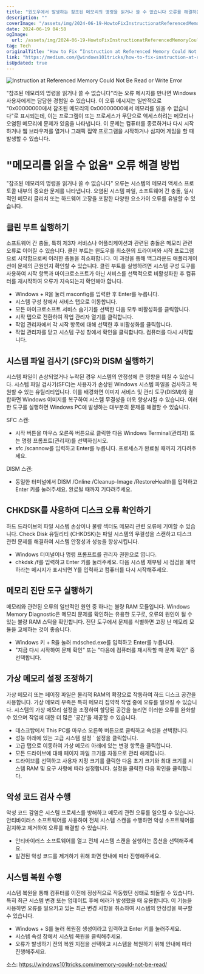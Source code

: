 ```yaml
---
title: "윈도우에서 발생하는 참조된 메모리의 명령을 읽거나 쓸 수 없습니다 오류를 해결하는 방법"
description: ""
coverImage: "/assets/img/2024-06-19-HowtoFixInstructionatReferencedMemoryCouldNotBeReadorWriteErrorinWindows_0.png"
date: 2024-06-19 04:58
ogImage:
  url: /assets/img/2024-06-19-HowtoFixInstructionatReferencedMemoryCouldNotBeReadorWriteErrorinWindows_0.png
tag: Tech
originalTitle: "How to Fix “Instruction at Referenced Memory Could Not Be Read or Write” Error in Windows"
link: "https://medium.com/@windows101tricks/how-to-fix-instruction-at-referenced-memory-could-not-be-read-or-write-error-in-windows-11e15ccd3c07"
isUpdated: true
---
```


![Instruction at Referenced Memory Could Not Be Read or Write Error](/assets/img/2024-06-19-HowtoFixInstructionatReferencedMemoryCouldNotBeReadorWriteErrorinWindows_0.png)

"참조된 메모리의 명령을 읽거나 쓸 수 없습니다"라는 오류 메시지를 만나면 Windows 사용자에게는 담담한 경험일 수 있습니다. 이 오류 메시지는 일반적으로 "0x00000000에서 참조된 메모리의 0x00000000에서 메모리를 읽을 수 없습니다"로 표시되는데, 이는 프로그램이 또는 프로세스가 무단으로 액세스하려는 메모리나 오염된 메모리에 문제가 있음을 나타냅니다. 이 문제는 컴퓨터를 종료하거나 다시 시작하거나 웹 브라우저를 열거나 그래픽 집약 프로그램을 시작하거나 심지어 게임을 할 때 발생할 수 있습니다.

# "메모리를 읽을 수 없음" 오류 해결 방법

"참조된 메모리의 명령을 읽거나 쓸 수 없습니다" 오류는 시스템의 메모리 액세스 프로토콜 내부의 중요한 문제를 나타냅니다. 오염된 시스템 파일, 소프트웨어 간 충돌, 일시적인 메모리 글리치 또는 하드웨어 고장을 포함한 다양한 요소가이 오류를 유발할 수 있습니다.

<!-- cozy-coder - 수평 -->

<ins class="adsbygoogle"
     style="display:block"
     data-ad-client="ca-pub-4877378276818686"
     data-ad-slot="1107185301"
     data-ad-format="auto"
     data-full-width-responsive="true"></ins>

<script>
     (adsbygoogle = window.adsbygoogle || []).push({});
</script>

## 클린 부트 실행하기

소프트웨어 간 충돌, 특히 제3자 서비스나 어플리케이션과 관련된 충돌은 메모리 관련 오류로 이어질 수 있습니다. 클린 부트는 윈도우를 최소한의 드라이버와 시작 프로그램으로 시작함으로써 이러한 충돌을 최소화합니다. 이 과정을 통해 백그라운드 애플리케이션이 문제의 근원인지 확인할 수 있습니다. 클린 부트를 실행하려면 시스템 구성 도구를 사용하여 시작 항목과 마이크로소프트가 아닌 서비스를 선택적으로 비활성화한 후 컴퓨터를 재시작하여 오류가 지속되는지 확인해야 합니다.

- Windows + R을 눌러 msconfig를 입력한 후 Enter를 누릅니다.
- 시스템 구성 창에서 서비스 탭으로 이동합니다.
- 모든 마이크로소프트 서비스 숨기기를 선택한 다음 모두 비활성화를 클릭합니다.
- 시작 탭으로 전환하여 작업 관리자 열기를 클릭합니다.
- 작업 관리자에서 각 시작 항목에 대해 선택한 후 비활성화를 클릭합니다.
- 작업 관리자를 닫고 시스템 구성 창에서 확인을 클릭합니다. 컴퓨터를 다시 시작합니다.

## 시스템 파일 검사기 (SFC)와 DISM 실행하기

<!-- cozy-coder - 수평 -->

<ins class="adsbygoogle"
     style="display:block"
     data-ad-client="ca-pub-4877378276818686"
     data-ad-slot="1107185301"
     data-ad-format="auto"
     data-full-width-responsive="true"></ins>

<script>
     (adsbygoogle = window.adsbygoogle || []).push({});
</script>

시스템 파일이 손상되었거나 누락된 경우 시스템의 안정성에 큰 영향을 미칠 수 있습니다. 시스템 파일 검사기(SFC)는 사용자가 손상된 Windows 시스템 파일을 검사하고 복원할 수 있는 유틸리티입니다. 이를 배경화면 이미지 서비스 및 관리 도구(DISM)와 결합하면 Windows 이미지를 복구하여 시스템 무결성을 더욱 향상시킬 수 있습니다. 이러한 도구를 실행하면 Windows PC에 발생하는 대부분의 문제를 해결할 수 있습니다.

SFC 스캔:

- 시작 버튼을 마우스 오른쪽 버튼으로 클릭한 다음 Windows Terminal(관리자) 또는 명령 프롬프트(관리자)를 선택하십시오.
- sfc /scannow를 입력하고 Enter를 누릅니다. 프로세스가 완료될 때까지 기다려주세요.

DISM 스캔:

<!-- cozy-coder - 수평 -->

<ins class="adsbygoogle"
     style="display:block"
     data-ad-client="ca-pub-4877378276818686"
     data-ad-slot="1107185301"
     data-ad-format="auto"
     data-full-width-responsive="true"></ins>

<script>
     (adsbygoogle = window.adsbygoogle || []).push({});
</script>

- 동일한 터미널에서 DISM /Online /Cleanup-Image /RestoreHealth를 입력하고 Enter 키를 눌러주세요. 완료될 때까지 기다려주세요.

## CHKDSK를 사용하여 디스크 오류 확인하기

하드 드라이브의 파일 시스템 손상이나 불량 섹터도 메모리 관련 오류에 기여할 수 있습니다. Check Disk 유틸리티 (CHKDSK)는 파일 시스템의 무결성을 스캔하고 디스크 관련 문제를 해결하여 시스템 안정성과 성능을 향상시킵니다.

- Windows 터미널이나 명령 프롬프트를 관리자 권한으로 엽니다.
- chkdsk /f를 입력하고 Enter 키를 눌러주세요. 다음 시스템 재부팅 시 점검을 예약하라는 메시지가 표시되면 Y를 입력하고 컴퓨터를 다시 시작해주세요.

<!-- cozy-coder - 수평 -->

<ins class="adsbygoogle"
     style="display:block"
     data-ad-client="ca-pub-4877378276818686"
     data-ad-slot="1107185301"
     data-ad-format="auto"
     data-full-width-responsive="true"></ins>

<script>
     (adsbygoogle = window.adsbygoogle || []).push({});
</script>

## 메모리 진단 도구 실행하기

메모리와 관련된 오류의 일반적인 원인 중 하나는 불량 RAM 모듈입니다. Windows Memory Diagnostic은 메모리 문제를 확인하는 유용한 도구로, 오류의 원인이 될 수 있는 불량 RAM 스틱을 확인합니다. 진단 도구에서 문제를 식별하면 고장 난 메모리 모듈을 교체하는 것이 좋습니다.

- Windows 키 + R을 눌러 mdsched.exe를 입력하고 Enter를 누릅니다.
- "지금 다시 시작하여 문제 확인" 또는 "다음에 컴퓨터를 재시작할 때 문제 확인" 중 선택합니다.

## 가상 메모리 설정 조정하기

<!-- cozy-coder - 수평 -->

<ins class="adsbygoogle"
     style="display:block"
     data-ad-client="ca-pub-4877378276818686"
     data-ad-slot="1107185301"
     data-ad-format="auto"
     data-full-width-responsive="true"></ins>

<script>
     (adsbygoogle = window.adsbygoogle || []).push({});
</script>

가상 메모리 또는 페이징 파일은 물리적 RAM의 확장으로 작동하여 하드 디스크 공간을 사용합니다. 가상 메모리 부족은 특히 메모리 집약적 작업 중에 오류를 일으킬 수 있습니다. 시스템의 가상 메모리 설정을 조정하여 할당된 공간을 늘리면 이러한 오류를 완화할 수 있으며 작업에 대한 더 많은 '공간'을 제공할 수 있습니다.

- 데스크탑에서 This PC를 마우스 오른쪽 버튼으로 클릭하고 속성을 선택합니다.
- 성능 아래에 있는 고급 시스템 설정 ` 설정을 클릭합니다.
- 고급 탭으로 이동하여 가상 메모리 아래에 있는 변경 항목을 클릭합니다.
- 모든 드라이브에 대해 페이지 파일 크기를 자동으로 관리 해제합니다.
- 드라이브를 선택하고 사용자 지정 크기를 클릭한 다음 초기 크기와 최대 크기를 시스템 RAM 및 요구 사항에 따라 설정합니다. 설정을 클릭한 다음 확인을 클릭합니다.

## 악성 코드 검사 수행

악성 코드 감염은 시스템 프로세스를 방해하고 메모리 관련 오류를 일으킬 수 있습니다. 안티바이러스 소프트웨어를 사용하여 전체 시스템 스캔을 수행하면 악성 소프트웨어를 감지하고 제거하여 오류를 해결할 수 있습니다.

<!-- cozy-coder - 수평 -->

<ins class="adsbygoogle"
     style="display:block"
     data-ad-client="ca-pub-4877378276818686"
     data-ad-slot="1107185301"
     data-ad-format="auto"
     data-full-width-responsive="true"></ins>

<script>
     (adsbygoogle = window.adsbygoogle || []).push({});
</script>

- 안티바이러스 소프트웨어를 열고 전체 시스템 스캔을 실행하는 옵션을 선택해주세요.
- 발견된 악성 코드를 제거하기 위해 화면 안내에 따라 진행해주세요.

## 시스템 복원 수행

시스템 복원을 통해 컴퓨터를 이전에 정상적으로 작동했던 상태로 되돌릴 수 있습니다. 특히 최근 시스템 변경 또는 업데이트 후에 에러가 발생했을 때 유용합니다. 이 기능을 사용하면 오류를 일으키고 있는 최근 변경 사항을 취소하여 시스템의 안정성을 복구할 수 있습니다.

- Windows + S를 눌러 복원점 생성이라고 입력하고 Enter 키를 눌러주세요.
- 시스템 속성 창에서 시스템 복원을 클릭해주세요.
- 오류가 발생하기 전의 복원 지점을 선택하고 시스템을 복원하기 위해 안내에 따라 진행해주세요.

<!-- cozy-coder - 수평 -->

<ins class="adsbygoogle"
     style="display:block"
     data-ad-client="ca-pub-4877378276818686"
     data-ad-slot="1107185301"
     data-ad-format="auto"
     data-full-width-responsive="true"></ins>

<script>
     (adsbygoogle = window.adsbygoogle || []).push({});
</script>

소스: https://windows101tricks.com/memory-could-not-be-read/
